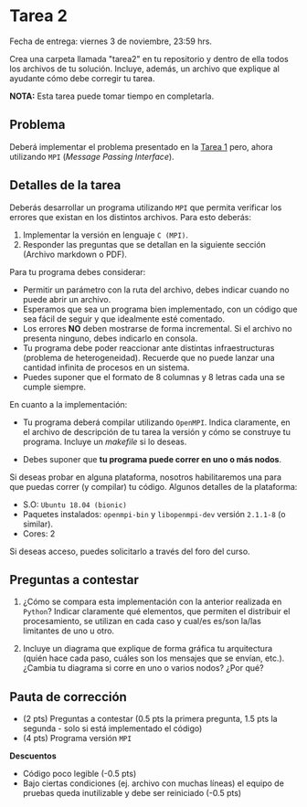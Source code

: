 # Tarea 2

Fecha de entrega: viernes 3 de noviembre, 23:59 hrs.

Crea una carpeta llamada "tarea2" en tu repositorio y dentro de ella todos los archivos de tu solución. Incluye, además, un archivo que explique al ayudante cómo debe corregir tu tarea.

**NOTA:** Esta tarea puede tomar tiempo en completarla.

## Problema

Deberá implementar el problema presentado en la [Tarea 1](../tarea1/README.md) pero, ahora utilizando `MPI` (*Message Passing Interface*).

## Detalles de la tarea

Deberás desarrollar un programa utilizando `MPI` que permita verificar los errores que existan en los distintos archivos. Para esto deberás:

1. Implementar la versión en lenguaje `C (MPI)`.
2. Responder las preguntas que se detallan en la siguiente sección (Archivo markdown o PDF).

Para tu programa debes considerar:

* Permitir un parámetro con la ruta del archivo, debes indicar cuando no puede abrir un archivo.
* Esperamos que sea un programa bien implementado, con un código que sea fácil de seguir y que idealmente esté comentado.
* Los errores **NO** deben mostrarse de forma incremental. Si el archivo no presenta ninguno, debes indicarlo en consola.
* Tu programa debe poder reaccionar ante distintas infraestructuras (problema de heterogeneidad). Recuerde que no puede lanzar una cantidad infinita de procesos en un sistema.
* Puedes suponer que el formato de 8 columnas y 8 letras cada una se cumple siempre.

En cuanto a la implementación:

* Tu programa deberá compilar utilizando `OpenMPI`. Indica claramente, en el archivo de descripción de tu tarea la versión y cómo se construye tu programa. Incluye un *makefile* si lo deseas.

* Debes suponer que **tu programa puede correr en uno o más nodos**.

Si deseas probar en alguna plataforma, nosotros habilitaremos una para que puedas correr (y compilar) tu código. Algunos detalles de la plataforma:
* S.O: `Ubuntu 18.04 (bionic)`
* Paquetes instalados: `openmpi-bin` y `libopenmpi-dev` versión `2.1.1-8` (o similar).
* Cores: 2

Si deseas acceso, puedes solicitarlo a través del foro del curso.

## Preguntas a contestar

1. ¿Cómo se compara esta implementación con la anterior realizada en `Python`? Indicar claramente qué elementos, que permiten el distribuir el procesamiento, se utilizan en cada caso y cual/es es/son la/las limitantes de uno u otro.

2. Incluye un diagrama que explique de forma gráfica tu arquitectura (quién hace cada paso, cuáles son los mensajes que se envían, etc.). ¿Cambia tu diagrama si corre en uno o varios nodos? ¿Por qué?

## Pauta de corrección

* (2 pts) Preguntas a contestar (0.5 pts la primera pregunta, 1.5 pts la segunda - solo si está implementado el código)
* (4 pts) Programa versión `MPI`

**Descuentos**

* Código poco legible (-0.5 pts)
* Bajo ciertas condiciones (ej. archivo con muchas líneas) el equipo de pruebas queda inutilizable y debe ser reiniciado (-0.5 pts)
